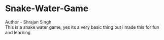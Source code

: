 # Snake-Water-Game
Author - Shrajan Singh
<br>
This is a snake water game, yes its a very basic thing but i made this for fun and learning 
